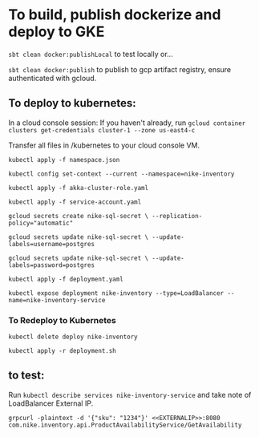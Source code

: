 # To build, publish dockerize and deploy to GKE

`sbt clean docker:publishLocal` to test locally or...

`sbt clean docker:publish` to publish to gcp artifact registry, ensure authenticated with gcloud.

## To deploy to kubernetes:

In a cloud console session:
If you haven't already, run `gcloud container clusters get-credentials cluster-1 --zone us-east4-c`

Transfer all files in /kubernetes to your cloud console VM.

`kubectl apply -f namespace.json`

`kubectl config set-context --current --namespace=nike-inventory`

`kubectl apply -f akka-cluster-role.yaml`

`kubectl apply -f service-account.yaml`

`gcloud secrets create nike-sql-secret \
--replication-policy="automatic"`

`gcloud secrets update nike-sql-secret \
--update-labels=username=postgres`

`gcloud secrets update nike-sql-secret \
--update-labels=password=postgres`

`kubectl apply -f deployment.yaml`

`kubectl expose deployment nike-inventory --type=LoadBalancer --name=nike-inventory-service`

### To Redeploy to Kubernetes

`kubectl delete deploy nike-inventory`

`kubectl apply -r deployment.sh`

## to test:

Run `kubectl describe services nike-inventory-service` and take note of LoadBalancer External IP.

`grpcurl -plaintext -d '{"sku": "1234"}' <<EXTERNALIP>>:8080 com.nike.inventory.api.ProductAvailabilityService/GetAvailability`